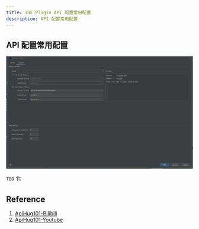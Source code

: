 ```yaml
---
title: IDE Plugin API 配置常用配置
description: API 配置常用配置
---
```



## API 配置常用配置

![Api Setting common](../public/image/idea/010_env_02.png)

`TBD` 🏗️

## Reference

1. [ApiHug101-Bilibili](https://space.bilibili.com/666522636)
2. [ApiHug101-Youtube](https://youtube.com/@ApiHug?si=C1yw0poHA01zbmyj)